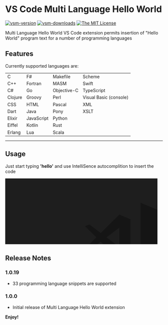 # VS Code Multi Language Hello World

[![vsm-version](https://img.shields.io/visual-studio-marketplace/v/SergeLamikhov.multilanguagehelloworld?style=flat-square&label=VS%20Marketplace&logo=visual-studio-code)](https://marketplace.visualstudio.com/items?itemName=SergeLamikhov.multilanguagehelloworld)
[![vsm-downloads](https://img.shields.io/visual-studio-marketplace/d/SergeLamikhov.multilanguagehelloworld?style=flat-square&label=downloads&logo=visual-studio-code)](https://marketplace.visualstudio.com/items?itemName=SergeLamikhov.multilanguagehelloworld)
[![The MIT License](https://img.shields.io/badge/license-MIT-orange.svg?style=flat-square)](http://opensource.org/licenses/MIT)

Multi Language Hello World VS Code extension permits insertion of "Hello World"
program text for a number of programming languages

## Features

Currently supported languages are:

|         |            |             |                        |
| ------- | ---------- | ----------- | ---------------------- |
| C       | F#         | Makefile    | Scheme                 |
| C++     | Fortran    | MASM        | Swift                  |
| C#      | Go         | Objective-C | TypeScript             |
| Clojure | Groovy     | Perl        | Visual Basic (console) |
| CSS     | HTML       | Pascal      | XML                    |
| Dart    | Java       | Pony        | XSLT                   |
| Elixir  | JavaScript | Python      |                        |
| Eiffel  | Kotlin     | Rust        |                        |
| Erlang  | Lua        | Scala       |                        |
---

## Usage

Just start typing **'hello'** and use IntelliSence autocomplition to insert the code

![alt text](example.gif)

## Release Notes

### 1.0.19

- 33 programming language snippets are supported

### 1.0.0

- Initial release of Multi Language Hello World extension

**Enjoy!**
